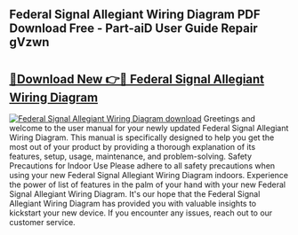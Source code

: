 ## Federal Signal Allegiant Wiring Diagram PDF Download Free - Part-aiD User Guide Repair gVzwn

# <h2><a href="http://dfltqa.blite.top/?on=Federal+Signal+Allegiant+Wiring+Diagram">🔗Download New 👉🔴 Federal Signal Allegiant Wiring Diagram</a></h2>

[![Federal Signal Allegiant Wiring Diagram download](https://i.imgur.com/lujVjoI.png)](http://dfltqa.blite.top/?on=Federal+Signal+Allegiant+Wiring+Diagram)
Greetings and welcome to the user manual for your newly updated Federal Signal Allegiant Wiring Diagram. This manual is specifically designed to help you get the most out of your product by providing a thorough explanation of its features, setup, usage, maintenance, and problem-solving. Safety Precautions for Indoor Use Please adhere to all safety precautions when using your new Federal Signal Allegiant Wiring Diagram indoors. Experience the power of list of features in the palm of your hand with your new Federal Signal Allegiant Wiring Diagram. It's our hope that the Federal Signal Allegiant Wiring Diagram has provided you with valuable insights to kickstart your new device. If you encounter any issues, reach out to our customer service.
